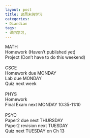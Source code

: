 ```yaml
---
layout: post
title: 这周末纯学习
categories:
- Diandian
tags:
- 课内学习, 
---
```

MATH
<br />Homework (Haven’t published yet)
<br />Project (Don’t have to do this weekend)
<br />
<br />CSCE
<br />Homework due MONDAY
<br />Lab due MONDAY
<br />Quiz next week
<br />
<br />PHYS
<br />Homework
<br />Final Exam next MONDAY 10:35-11:10
<br />
<br />PSYC
<br />Paper2 due next THURSDAY
<br />Paper2 revision next TUESDAY
<br />Quiz next TUESDAY on Ch 13
<p></p>